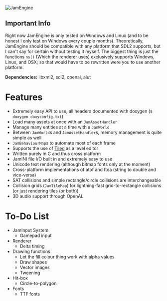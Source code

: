 ![JamEngine](https://i.imgur.com/eF0nArB.png)

Important Info
--------------
Right now JamEngine is only tested on Windows and Linux (and to be
honest I only test on Windows every couple months). Theoretically, JamEngine
should be compatible with any platform that SDL2 supports, but I can't
say for certain without testing it myself. The biggest thing is just
the functions `ns()` (Which the renderer uses) exclusively supports Windows,
Linux, and OSX; so that would have to be rewritten were you to use another
platform.

**Dependencies:** libxml2, sdl2, openal, alut

Features
========
 - Extremely easy API to use, all headers documented with doxygen (`$ doxygen doxyconfig.txt`)
 - Load many assets at once with an `JamAssetHandler`
 - Manage many entities at a time with a `JamWorld`
 - Between `JamWorld`s and `JamAssetHandler`s, memory management is quite simple as well
 - `JamBehaviourMap`s to automate most of each frame
 - Supports the use of [Tiled](https://www.mapeditor.org/) as a level editor
 - Written purely in C and thus cross platform
 - JamINI file I/O built in and extremely easy to use
 - Unicode text rendering (although bitmap fonts only at the moment)
 - Cross-platform implementations of atof and ftoa (string to double and vice-versa)
 - SAT collisions and simple rectangle/circle collisions are interchangeable
 - Collision grids (`JamTileMap`) for lightning-fast grid-to-rectangle collisions (or just rendering tiles (or both))
 - 3D audio support through OpenAL

To-Do List
==========
 - JamInput System
    + Gamepad input
 - Renderer
    + Delta timing
 - Drawing functions
    + Let the fill colour thing work with alpha values
    + Draw shapes
    + Vector images
    + Tweening
 - Hit-box
    + Circle-to-polygon
 - Fonts
    + TTF fonts